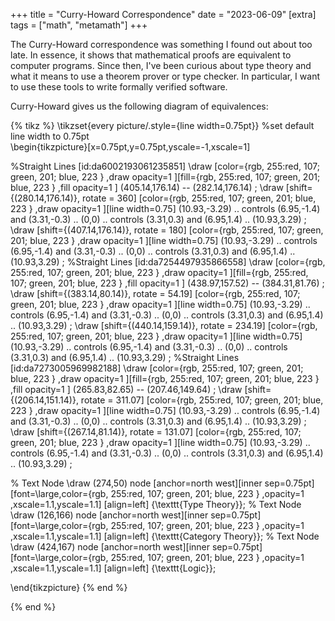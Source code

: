 +++
title = "Curry-Howard Correspondence"
date = "2023-06-09"
[extra]
tags = ["math", "metamath"]
+++

The Curry-Howard correspondence was something I found out about too late.
In essence, it shows that mathematical proofs are equivalent to computer programs. 
Since then, I've been curious about type theory and what it means to use a theorem prover or type checker.
In particular, I want to use these tools to write formally verified software.

Curry-Howard gives us the following diagram of equivalences:

{% tikz %}
\tikzset{every picture/.style={line width=0.75pt}} %set default line width to 0.75pt        
\begin{tikzpicture}[x=0.75pt,y=0.75pt,yscale=-1,xscale=1]

%Straight Lines [id:da6002193061235851] 
\draw [color={rgb, 255:red, 107; green, 201; blue, 223 }  ,draw opacity=1 ][fill={rgb, 255:red, 107; green, 201; blue, 223 }  ,fill opacity=1 ]   (405.14,176.14) -- (282.14,176.14) ;
\draw [shift={(280.14,176.14)}, rotate = 360] [color={rgb, 255:red, 107; green, 201; blue, 223 }  ,draw opacity=1 ][line width=0.75]    (10.93,-3.29) .. controls (6.95,-1.4) and (3.31,-0.3) .. (0,0) .. controls (3.31,0.3) and (6.95,1.4) .. (10.93,3.29)   ;
\draw [shift={(407.14,176.14)}, rotate = 180] [color={rgb, 255:red, 107; green, 201; blue, 223 }  ,draw opacity=1 ][line width=0.75]    (10.93,-3.29) .. controls (6.95,-1.4) and (3.31,-0.3) .. (0,0) .. controls (3.31,0.3) and (6.95,1.4) .. (10.93,3.29)   ;
%Straight Lines [id:da7254497935866558] 
\draw [color={rgb, 255:red, 107; green, 201; blue, 223 }  ,draw opacity=1 ][fill={rgb, 255:red, 107; green, 201; blue, 223 }  ,fill opacity=1 ]   (438.97,157.52) -- (384.31,81.76) ;
\draw [shift={(383.14,80.14)}, rotate = 54.19] [color={rgb, 255:red, 107; green, 201; blue, 223 }  ,draw opacity=1 ][line width=0.75]    (10.93,-3.29) .. controls (6.95,-1.4) and (3.31,-0.3) .. (0,0) .. controls (3.31,0.3) and (6.95,1.4) .. (10.93,3.29)   ;
\draw [shift={(440.14,159.14)}, rotate = 234.19] [color={rgb, 255:red, 107; green, 201; blue, 223 }  ,draw opacity=1 ][line width=0.75]    (10.93,-3.29) .. controls (6.95,-1.4) and (3.31,-0.3) .. (0,0) .. controls (3.31,0.3) and (6.95,1.4) .. (10.93,3.29)   ;
%Straight Lines [id:da7273005969982188] 
\draw [color={rgb, 255:red, 107; green, 201; blue, 223 }  ,draw opacity=1 ][fill={rgb, 255:red, 107; green, 201; blue, 223 }  ,fill opacity=1 ]   (265.83,82.65) -- (207.46,149.64) ;
\draw [shift={(206.14,151.14)}, rotate = 311.07] [color={rgb, 255:red, 107; green, 201; blue, 223 }  ,draw opacity=1 ][line width=0.75]    (10.93,-3.29) .. controls (6.95,-1.4) and (3.31,-0.3) .. (0,0) .. controls (3.31,0.3) and (6.95,1.4) .. (10.93,3.29)   ;
\draw [shift={(267.14,81.14)}, rotate = 131.07] [color={rgb, 255:red, 107; green, 201; blue, 223 }  ,draw opacity=1 ][line width=0.75]    (10.93,-3.29) .. controls (6.95,-1.4) and (3.31,-0.3) .. (0,0) .. controls (3.31,0.3) and (6.95,1.4) .. (10.93,3.29)   ;

% Text Node
\draw (274,50) node [anchor=north west][inner sep=0.75pt]  [font=\large,color={rgb, 255:red, 107; green, 201; blue, 223 }  ,opacity=1 ,xscale=1.1,yscale=1.1] [align=left] {\texttt{Type Theory}};
% Text Node
\draw (126,166) node [anchor=north west][inner sep=0.75pt]  [font=\large,color={rgb, 255:red, 107; green, 201; blue, 223 }  ,opacity=1 ,xscale=1.1,yscale=1.1] [align=left] {\texttt{Category Theory}};
% Text Node
\draw (424,167) node [anchor=north west][inner sep=0.75pt]  [font=\large,color={rgb, 255:red, 107; green, 201; blue, 223 }  ,opacity=1 ,xscale=1.1,yscale=1.1] [align=left] {\texttt{Logic}};

\end{tikzpicture}
{% end %}
<!-- 
Copilot wrote the following, I wonder if this is correct?
- Propositions as Types
- Proofs as Programs
- Normalization as Computation -->
{% end %}
